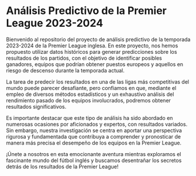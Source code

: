 # Análisis Predictivo de la Premier League 2023-2024
Bienvenido al repositorio del proyecto de análisis predictivo de la temporada 2023-2024 de la Premier League inglesa. En este proyecto, nos hemos propuesto utilizar datos históricos para generar predicciones sobre los resultados de los partidos, con el objetivo de identificar posibles ganadores, equipos que podrían obtener puestos europeos y aquellos en riesgo de descenso durante la temporada actual.

La tarea de predecir los resultados en una de las ligas más competitivas del mundo puede parecer desafiante, pero confiamos en que, mediante el empleo de diversos métodos estadísticos y un exhaustivo análisis del rendimiento pasado de los equipos involucrados, podremos obtener resultados significativos.

Es importante destacar que este tipo de análisis ha sido abordado en numerosas ocasiones por aficionados y expertos, con resultados variados. Sin embargo, nuestra investigación se centra en aportar una perspectiva rigurosa y fundamentada que contribuya a comprender y pronosticar de manera más precisa el desempeño de los equipos en la Premier League.

¡Únete a nosotros en esta emocionante aventura mientras exploramos el fascinante mundo del fútbol inglés y buscamos desentrañar los secretos detrás de los resultados de la Premier League!

